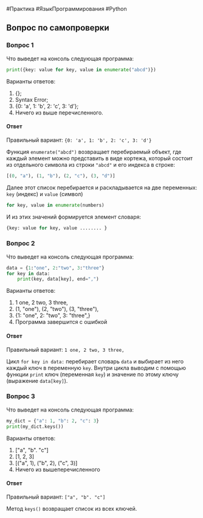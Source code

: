 #Практика #ЯзыкПрограммирования #Python 
## Вопрос по самопроверки

### Вопрос 1

Что выведет на консоль следующая программа:

```python
print({key: value for key, value in enumerate("abcd")})
```

Варианты ответов:

1. {};
2. Syntax Error;
3. {0: 'a', 1: 'b', 2: 'c', 3: 'd'};
4. Ничего из выше перечисленного.

#### Ответ

Правильный вариант: `{0: 'a', 1: 'b', 2: 'c', 3: 'd'}`

Функция `enumerate("abcd")` возвращает перебираемый объект, где каждый элемент можно представить в виде кортежа, который состоит из отдельного символа из строки `"abcd"` и его индекса в строке:

```python
[(0, "a"), (1, "b"), (2, "c"), (3, "d")]
```

Далее этот список перебирается и раскладывается на две переменных: `key` (индекс) и `value` (символ)

```python
for key, value in enumerate(numbers)
```

И из этих значений формируется элемент словаря:

```python
{key: value for key, value ........ }
```


### Вопрос 2

Что выведет на консоль следующая программа:

```python
data = {1:"one", 2:"two", 3:"three"}
for key in data:
    print(key, data[key], end=",")
```

Варианты ответов:

1. 1 one, 2 two, 3 three,
2. (1, "one"), (2, "two"), (3, "three"),
3. {1: "one", 2: "two", 3: "three",}
4. Программа завершится с ошибкой

#### Ответ

Правильный вариант: `1 one, 2 two, 3 three,`

Цикл `for key in data:` перебирает словарь `data` и выбирает из него каждый ключ в переменную `key`. Внутри цикла выводим с помощью функции `print` ключ (переменная `key`) и значение по этому ключу (выражение `data[key]`).

### Вопрос 3

Что выведет на консоль следующая программа:

```python
my_dict = {"a": 1, "b": 2, "c": 3}
print(my_dict.keys())
```

Варианты ответов:

1. ["a", "b". "c"]
2. [1, 2, 3]
3. [("a", 1), ("b", 2), ("c", 3)]
4. Ничего из вышеперечисленного

#### Ответ

Правильный вариант: `["a", "b". "c"]`

Метод `keys()` возвращает список из всех ключей.